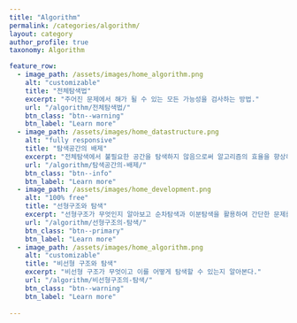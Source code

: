 ```yaml
---
title: "Algorithm"
permalink: /categories/algorithm/
layout: category
author_profile: true
taxonomy: Algorithm

feature_row:
  - image_path: /assets/images/home_algorithm.png
    alt: "customizable"
    title: "전체탐색법"
    excerpt: "주어진 문제에서 해가 될 수 있는 모든 가능성을 검사하는 방법."
    url: "/algorithm/전체탐색법/"
    btn_class: "btn--warning"
    btn_label: "Learn more"
  - image_path: /assets/images/home_datastructure.png
    alt: "fully responsive"
    title: "탐색공간의 배제"
    excerpt: "전체탐색에서 불필요한 공간을 탐색하지 않음으로써 알고리즘의 효율을 향상하는 방법."
    url: "/algorithm/탐색공간의-배제/"
    btn_class: "btn--info"
    btn_label: "Learn more"
  - image_path: /assets/images/home_development.png
    alt: "100% free"
    title: "선형구조와 탐색"
    excerpt: "선형구조가 무엇인지 알아보고 순차탐색과 이분탐색을 활용하여 간단한 문제를 해결할 수 있다."
    url: "/algorithm/선형구조의-탐색/"
    btn_class: "btn--primary"
    btn_label: "Learn more"
  - image_path: /assets/images/home_algorithm.png
    alt: "customizable"
    title: "비선형 구조와 탐색"
    excerpt: "비선형 구조가 무엇이고 이를 어떻게 탐색할 수 있는지 알아본다."
    url: "/algorithm/비선형구조의-탐색/"
    btn_class: "btn--warning"
    btn_label: "Learn more"
    
---
```

